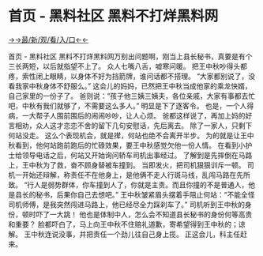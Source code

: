 # 首页 - 黑料社区 黑料不打烊黑料网 


<a href="https://hyp.senfoop.com?https://github.com">→→最/新/观/看/入/口←←</a>


首页 - 黑料社区 黑料不打烊黑料网万别出问题啊，刚当上县长秘书，真要是有个三长两短，以后就指望不上了。
众人七嘴八舌，嘘寒问暖。
把王中秋吵得头都疼，索性闭上眼睛，以身体不好为挡箭牌，谁问话都不搭理。
“大家都别说了，没看我家中秋身体不舒服么。”
这会儿的妈妈，已然把王中秋当成他家的乘龙快婿，自己家里的一份子了。
爸则说：“孩子他三姨三姨夫，各位亲戚，大家有事都去忙吧，中秋有我们就够了，不需要这么多人。”
明显是下了逐客令。
也是，一个人得病，一大帮子人围前围后的闹闹吵吵，让人心烦。
爸都这样说了，再加上妈的好言相劝，众人这才恋恋不舍的留下几句安慰话，先后离去。
除了一家人，只剩下何站没走。
这么个表现机会，就是撵，何站也绝不会离开半步。
为的就是让王中秋看到，他何站跑前跑后的忙碌效果，要王中秋感觉欠他一份人情。
在看到小护士给领导电话之后，何站又开始询问轿车司机出事经过。
了解到是先摔倒在马路上，王中秋为了救，奋不顾身替被车撞到。
当即发火，把司机狠狠训斥一顿。
司机一开始还辩解，称责任不在他身上，是他俩不走人行斑马线，乱闯马路在先所致。
“行人是弱势群体，你车撞到人了，你就是主责。而且你撞的不是普通人，他是县长的秘书，后果你自己去想吧。”
王中秋皱紧眉头摆着手阻止何站：“不能全怪司机师傅，是我突然闯进马路上，他已经尽全力踩刹车了。”
司机听到王中秋的身份，顿时吓了一大跳！
他也是体制中人，怎么会不知道县长秘书的身份何等高贵和重要？
脸都吓白了，马上向王中秋不住赔礼道歉，寄希望得到王中秋的；谅解。
王中秋连说没事，并把责任一个劲儿往自己身上揽。
正这会儿，科主任赶来。 
